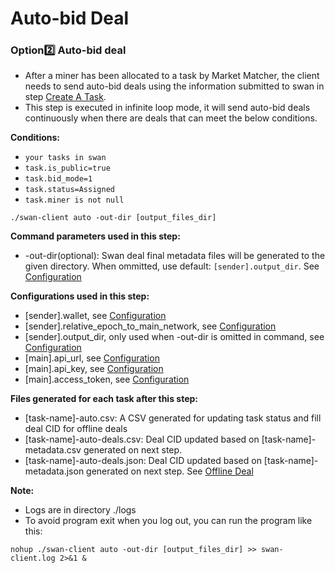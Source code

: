 # Auto-bid Deal

### Option2️⃣ Auto-bid deal

* After a miner has been allocated to a task by Market Matcher, the client needs to send auto-bid deals using the information submitted to swan in step [Create A Task](https://github.com/filswan/go-swan-client/tree/release-v0.1.0-rc1#Create-A-Task).
* This step is executed in infinite loop mode, it will send auto-bid deals continuously when there are deals that can meet the below conditions.

**Conditions:**

* `your tasks in swan`
* `task.is_public=true`
* `task.bid_mode=1`
* `task.status=Assigned`
* `task.miner is not null`

```
./swan-client auto -out-dir [output_files_dir]
```

**Command parameters used in this step:**

* \-out-dir(optional): Swan deal final metadata files will be generated to the given directory. When ommitted, use default: `[sender].output_dir`. See [Configuration](https://github.com/filswan/go-swan-client/tree/release-v0.1.0-rc1#Configuration)

**Configurations used in this step:**

* \[sender].wallet, see [Configuration](https://github.com/filswan/go-swan-client/tree/release-v0.1.0-rc1#Configuration)
* \[sender].relative\_epoch\_to\_main\_network, see [Configuration](https://github.com/filswan/go-swan-client/tree/release-v0.1.0-rc1#Configuration)
* \[sender].output\_dir, only used when -out-dir is omitted in command, see [Configuration](https://github.com/filswan/go-swan-client/tree/release-v0.1.0-rc1#Configuration)
* \[main].api\_url, see [Configuration](https://github.com/filswan/go-swan-client/tree/release-v0.1.0-rc1#Configuration)
* \[main].api\_key, see [Configuration](https://github.com/filswan/go-swan-client/tree/release-v0.1.0-rc1#Configuration)
* \[main].access\_token, see [Configuration](https://github.com/filswan/go-swan-client/tree/release-v0.1.0-rc1#Configuration)

**Files generated for each task after this step:**

* \[task-name]-auto.csv: A CSV generated for updating task status and fill deal CID for offline deals
* \[task-name]-auto-deals.csv: Deal CID updated based on \[task-name]-metadata.csv generated on next step.
* \[task-name]-auto-deals.json: Deal CID updated based on \[task-name]-metadata.json generated on next step. See [Offline Deal](https://github.com/filswan/go-swan-client/tree/release-v0.1.0-rc1#Offline-Deal)

**Note:**

* Logs are in directory ./logs
* To avoid program exit when you log out, you can run the program like this:

```
nohup ./swan-client auto -out-dir [output_files_dir] >> swan-client.log 2>&1 &
```
